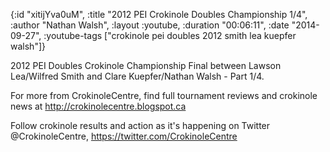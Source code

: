 {:id "xitijYva0uM",
 :title "2012 PEI Crokinole Doubles Championship 1/4",
 :author "Nathan Walsh",
 :layout :youtube,
 :duration "00:06:11",
 :date "2014-09-27",
 :youtube-tags ["crokinole pei doubles 2012 smith lea kuepfer walsh"]}


2012 PEI Doubles Crokinole Championship Final between Lawson Lea/Wilfred Smith and Clare Kuepfer/Nathan Walsh - Part 1/4.

For more from CrokinoleCentre, find full tournament reviews and crokinole news at http://crokinolecentre.blogspot.ca

Follow crokinole results and action as it's happening on Twitter @CrokinoleCentre, https://twitter.com/CrokinoleCentre
